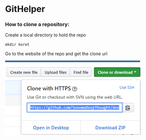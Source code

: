 # GitHelper

### How to clone a repository:

Create a local directory to hold the repo
```
mkdir koret
```

Go to the website of the repo and get the clone url

![img missing](GitClone.PNG)
